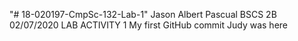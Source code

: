 "# 18-020197-CmpSc-132-Lab-1" 
Jason Albert Pascual
BSCS 2B
02/07/2020
LAB ACTIVITY 1
My first GitHub commit
Judy was here
